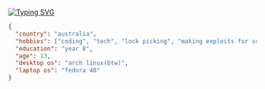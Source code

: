[![Typing SVG](https://readme-typing-svg.herokuapp.com?font=Fira+Code&pause=1000&random=false&width=435&lines=I+do+coding+in+multiple+languages;mainly+html+and+js)](https://git.io/typing-svg)
```json
{
  "country": "australia",
  "hobbies": ["coding", "tech", "lock picking", "making exploits for school"],
  "education": "year 8",
  "age": 13,
  "desktop os": "arch linux(btw)",
  "laptop os": "fedora 40"
}
```
